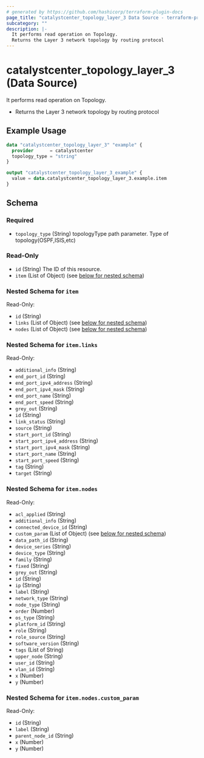 ```yaml
---
# generated by https://github.com/hashicorp/terraform-plugin-docs
page_title: "catalystcenter_topology_layer_3 Data Source - terraform-provider-catalystcenter"
subcategory: ""
description: |-
  It performs read operation on Topology.
  Returns the Layer 3 network topology by routing protocol
---
```


# catalystcenter_topology_layer_3 (Data Source)

It performs read operation on Topology.

- Returns the Layer 3 network topology by routing protocol

## Example Usage

```terraform
data "catalystcenter_topology_layer_3" "example" {
  provider      = catalystcenter
  topology_type = "string"
}

output "catalystcenter_topology_layer_3_example" {
  value = data.catalystcenter_topology_layer_3.example.item
}
```

<!-- schema generated by tfplugindocs -->
## Schema

### Required

- `topology_type` (String) topologyType path parameter. Type of topology(OSPF,ISIS,etc)

### Read-Only

- `id` (String) The ID of this resource.
- `item` (List of Object) (see [below for nested schema](#nestedatt--item))

<a id="nestedatt--item"></a>
### Nested Schema for `item`

Read-Only:

- `id` (String)
- `links` (List of Object) (see [below for nested schema](#nestedobjatt--item--links))
- `nodes` (List of Object) (see [below for nested schema](#nestedobjatt--item--nodes))

<a id="nestedobjatt--item--links"></a>
### Nested Schema for `item.links`

Read-Only:

- `additional_info` (String)
- `end_port_id` (String)
- `end_port_ipv4_address` (String)
- `end_port_ipv4_mask` (String)
- `end_port_name` (String)
- `end_port_speed` (String)
- `grey_out` (String)
- `id` (String)
- `link_status` (String)
- `source` (String)
- `start_port_id` (String)
- `start_port_ipv4_address` (String)
- `start_port_ipv4_mask` (String)
- `start_port_name` (String)
- `start_port_speed` (String)
- `tag` (String)
- `target` (String)


<a id="nestedobjatt--item--nodes"></a>
### Nested Schema for `item.nodes`

Read-Only:

- `acl_applied` (String)
- `additional_info` (String)
- `connected_device_id` (String)
- `custom_param` (List of Object) (see [below for nested schema](#nestedobjatt--item--nodes--custom_param))
- `data_path_id` (String)
- `device_series` (String)
- `device_type` (String)
- `family` (String)
- `fixed` (String)
- `grey_out` (String)
- `id` (String)
- `ip` (String)
- `label` (String)
- `network_type` (String)
- `node_type` (String)
- `order` (Number)
- `os_type` (String)
- `platform_id` (String)
- `role` (String)
- `role_source` (String)
- `software_version` (String)
- `tags` (List of String)
- `upper_node` (String)
- `user_id` (String)
- `vlan_id` (String)
- `x` (Number)
- `y` (Number)

<a id="nestedobjatt--item--nodes--custom_param"></a>
### Nested Schema for `item.nodes.custom_param`

Read-Only:

- `id` (String)
- `label` (String)
- `parent_node_id` (String)
- `x` (Number)
- `y` (Number)
